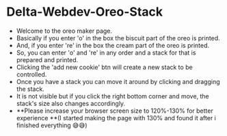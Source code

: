 # Delta-Webdev-Oreo-Stack

- Welcome to the oreo maker page.
- Basically if you enter 'o' in the box the biscuit part of the oreo is printed.
- And, if you enter 're' in the box the cream part of the oreo is printed.
- So, you can enter 'o' and 're' in any order and a stack for that is prepared and printed.
- Clicking the 'add new cookie' btn will create a new stack to be controlled.
- Once you have a stack you can move it around by clicking and dragging the stack.
- It is not visible but if you click the right bottom corner and move, the stack's size also changes accordingly.
- **Please increase your browser screen size to 120%-130% for better experience **(I started making the page with 130% and found it after i finished everything 😅😅) 
